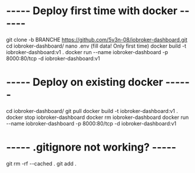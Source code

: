 # ----- Deploy first time with docker ------

git clone -b BRANCHE https://github.com/5v3n-08/iobroker-dashboard.git
cd iobroker-dashboard/
nano .env (fill data! Only first time)
docker build -t iobroker-dashboard:v1 .
docker run --name iobroker-dashboard -p 8000:80/tcp -d iobroker-dashboard:v1

# ----- Deploy on existing docker ------

cd iobroker-dashboard/
git pull
docker build -t iobroker-dashboard:v1 .
docker stop iobroker-dashboard
docker rm iobroker-dashboard
docker run --name iobroker-dashboard -p 8000:80/tcp -d iobroker-dashboard:v1

# ----- .gitignore not working? -----

git rm -rf --cached .
git add .
